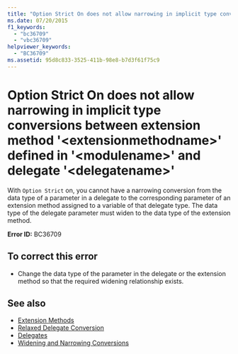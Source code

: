 ```yaml
---
title: "Option Strict On does not allow narrowing in implicit type conversions between extension method '<extensionmethodname>' defined in '<modulename>' and delegate '<delegatename>'"
ms.date: 07/20/2015
f1_keywords: 
  - "bc36709"
  - "vbc36709"
helpviewer_keywords: 
  - "BC36709"
ms.assetid: 95d8c833-3525-411b-98e8-b7d3f61f75c9
---
```

# Option Strict On does not allow narrowing in implicit type conversions between extension method '\<extensionmethodname>' defined in '\<modulename>' and delegate '\<delegatename>'
With `Option Strict` on, you cannot have a narrowing conversion from the data type of a parameter in a delegate to the corresponding parameter of an extension method assigned to a variable of that delegate type. The data type of the delegate parameter must widen to the data type of the extension method.  
  
 **Error ID:** BC36709  
  
## To correct this error  
  
-   Change the data type of the parameter in the delegate or the extension method so that the required widening relationship exists.  
  
## See also
- [Extension Methods](../../visual-basic/programming-guide/language-features/procedures/extension-methods.md)
- [Relaxed Delegate Conversion](../../visual-basic/programming-guide/language-features/delegates/relaxed-delegate-conversion.md)
- [Delegates](../../visual-basic/programming-guide/language-features/delegates/index.md)
- [Widening and Narrowing Conversions](../../visual-basic/programming-guide/language-features/data-types/widening-and-narrowing-conversions.md)

